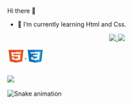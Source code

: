 Hi there 👋
- 🌱 I’m currently learning Html and Css.
<div align="center">
  <a href="https://github.com/helio1997">
  <img height="155em" src="https://github-readme-stats.vercel.app/api?username=helio1997&show_icons=true&theme=dark&include_all_commits=true&count_private=true"/>
  <img height="155em" src="https://github-readme-stats.vercel.app/api/top-langs/?username=helio1997&layout=compact&langs_count=7&theme=dark"/>
</div>
<div style="display: inline_block"><br>
<img align="center" alt="helio-HTML" height="30" width="40" src="https://raw.githubusercontent.com/devicons/devicon/master/icons/html5/html5-original.svg">
<img align="center" alt="helio-CSS" height="30" width="40" src="https://raw.githubusercontent.com/devicons/devicon/master/icons/css3/css3-original.svg">
</div>

##
<div>
 <a href="https://www.linkedin.com/in/hélio-patrício/-45875016a" target="_blank"><img src="https://img.shields.io/badge/-LinkedIn-%230077B5?style=for-the-badge&logo=linkedin&logoColor=white" target="_blank"></a> 
</div>

![Snake animation](https://github.com/helio1997/helio1997/blob/output/github-contribution-grid-snake.svg)
